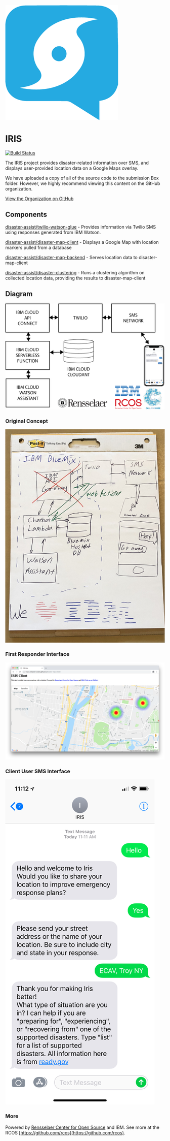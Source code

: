 ![Logo](art/Logo.png)

# IRIS

[![Build Status](https://travis-ci.org/disaster-assist/twilio-watson-glue.svg?branch=master)](https://travis-ci.org/disaster-assist/twilio-watson-glue)


The IRIS project provides disaster-related information over SMS, and displays user-provided location data on a Google Maps overlay.

We have uploaded a copy of all of the source code to the submission Box folder. However, we highly recommend viewing this content on the GitHub organization.

[View the Organization on GitHub](https://github.com/disaster-assist)

## Components

[disaster-assist/twilio-watson-glue](https://github.com/disaster-assist/twilio-watson-glue) - Provides information via Twilio SMS using responses generated from IBM Watson.

[disaster-assist/disaster-map-client](https://github.com/disaster-assist/disaster-map-client) - Displays a Google Map with location markers pulled from a database

[disaster-assist/disaster-map-backend](https://github.com/disaster-assist/disaster-map-backend) - Serves location data to disaster-map-client

[disaster-assist/disaster-clustering](https://github.com/disaster-assist/disaster-clustering) - Runs a clustering algorithm on collected location data, providing the results to disaster-map-client

## Diagram
![Diagram](art/Diagram.png)

### Original Concept
![artboard](art/artboard.JPG)

### First Responder Interface
![First Responder Interface](screenshots/first_responder_client_screenshot.png)

### Client User SMS Interface
![Client User SMS Interface](screenshots/texting_screenshot.jpeg)

### More

Powered by [Rensselaer Center for Open Source](http://rcos.io) and IBM. See more at the RCOS [https://github.com/rcos](https://github.com/rcos).

